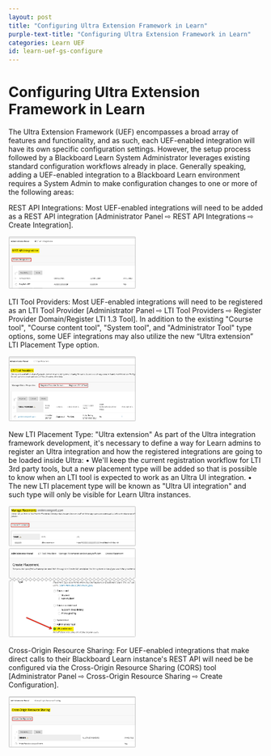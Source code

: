 ```yaml
---
layout: post
title: "Configuring Ultra Extension Framework in Learn"
purple-text-title: "Configuring Ultra Extension Framework in Learn"
categories: Learn UEF
id: learn-uef-gs-configure
---
```


# Configuring Ultra Extension Framework in Learn

The Ultra Extension Framework (UEF) encompasses a broad array of features and functionality, and as such, each UEF-enabled integration will have its own specific configuration settings. However, the setup process followed by a Blackboard Learn System Administrator leverages existing standard configuration workflows already in place. Generally speaking, adding a UEF-enabled integration to a Blackboard Learn environment requires a System Admin to make configuration changes to one or more of the following areas:

REST API Integrations: Most UEF-enabled integrations will need to be added as a REST API integration [Administrator Panel ⇨ REST API Integrations ⇨ Create Integration].

<img alt="Diagram" src="/assets/img/1RestAPIintegrations.png" width="50%" />

LTI Tool Providers: Most UEF-enabled integrations will need to be registered as an LTI Tool Provider [Administrator Panel ⇨ LTI Tool Providers ⇨ Register Provider Domain/Register LTI 1.3 Tool]. In addition to the existing "Course tool", "Course content tool", "System tool", and "Administrator Tool" type options, some UEF integrations may also utilize the new “Ultra extension” LTI Placement Type option.

<img alt="Diagram" src="/assets/img/2LTIToolProviders.png" width="50%" />

New LTI Placement Type: "Ultra extension"
As part of the Ultra integration framework development, it's necessary to define a way for Learn admins to register an Ultra integration and how the registered integrations are going to be loaded inside Ultra:
•	We'll keep the current registration workflow for LTI 3rd party tools, but a new placement type will be added so that is possible to know when an LTI tool is expected to work as an Ultra UI integration.
•	The new LTI placement type will be known as "Ultra UI integration" and such type will only be visible for Learn Ultra instances.

<img alt="Diagram" src="/assets/img/3ManagePlacements.png" width="50%" />

<img alt="Diagram" src="/assets/img/4CreatePlacement.png" width="50%" />

Cross-Origin Resource Sharing: For UEF-enabled integrations that make direct calls to their Blackboard Learn instance's REST API will need be be configured via the Cross-Origin Resource Sharing (CORS) tool [Administrator Panel ⇨ Cross-Origin Resource Sharing ⇨ Create Configuration].

<img alt="Diagram" src="/assets/img/5CORSSharing.png" width="50%" />



